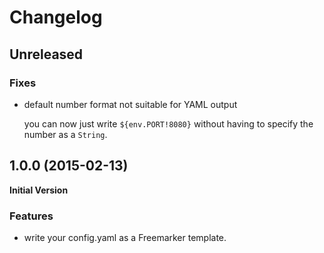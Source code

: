 # Changelog

## Unreleased

### Fixes

- default number format not suitable for YAML output

    you can now just write `${env.PORT!8080}` without having to specify the
    number as a `String`.

## 1.0.0 (2015-02-13)

**Initial Version**

### Features

- write your config.yaml as a Freemarker template.
